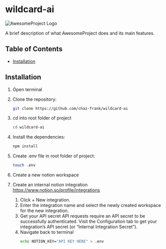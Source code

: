 # wildcard-ai

![AwesomeProject Logo](https://via.placeholder.com/150)

A brief description of what AwesomeProject does and its main features.

## Table of Contents

- [Installation](#installation)

## Installation

1. Open terminal

2. Clone the repository:
   ```bash
   git clone https://github.com/chaz-frank/wildcard-ai

3. cd into root folder of project
    ```bash
    cd wildcard-ai

4. Install the dependencies:
    ```bash
    npm install

5. Create .env file in root folder of project:
    ```bash
    touch .env

6. Create a new notion workspace

7. Create an internal notion integration
    https://www.notion.so/profile/integrations

    1. Click + New integration.
    2. Enter the integration name and select the newly created workspace for the new integration.
    3. Get your API secret
        API requests require an API secret to be successfully authenticated. Visit the Configuration tab to get your integration’s API secret (or “Internal Integration Secret”).
    4. Navigate back to terminal
        ```bash
        echo NOTION_KEY="API KEY HERE" > .env